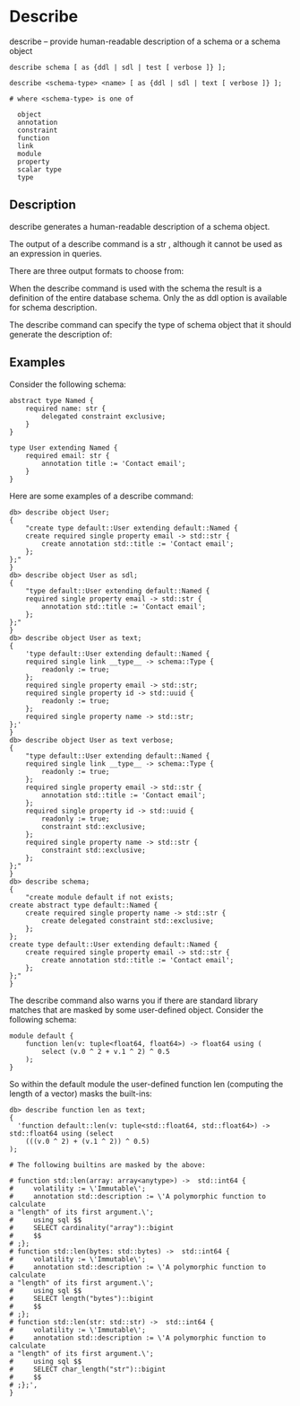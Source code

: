 # Describe

describe – provide human-readable description of a schema or a schema object

```edgeql-synopsis
describe schema [ as {ddl | sdl | test [ verbose ]} ];

describe <schema-type> <name> [ as {ddl | sdl | text [ verbose ]} ];

# where <schema-type> is one of

  object
  annotation
  constraint
  function
  link
  module
  property
  scalar type
  type
```

## Description

describe generates a human-readable description of a schema object.

The output of a describe command is a str , although it cannot be used as an expression in queries.

There are three output formats to choose from:

When the describe command is used with the schema the result is a definition of the entire database schema. Only the as ddl option is available for schema description.

The describe command can specify the type of schema object that it should generate the description of:

## Examples

Consider the following schema:

```sdl
abstract type Named {
    required name: str {
        delegated constraint exclusive;
    }
}

type User extending Named {
    required email: str {
        annotation title := 'Contact email';
    }
}
```

Here are some examples of a describe command:

```edgeql-repl
db> describe object User;
{
    "create type default::User extending default::Named {
    create required single property email -> std::str {
        create annotation std::title := 'Contact email';
    };
};"
}
db> describe object User as sdl;
{
    "type default::User extending default::Named {
    required single property email -> std::str {
        annotation std::title := 'Contact email';
    };
};"
}
db> describe object User as text;
{
    'type default::User extending default::Named {
    required single link __type__ -> schema::Type {
        readonly := true;
    };
    required single property email -> std::str;
    required single property id -> std::uuid {
        readonly := true;
    };
    required single property name -> std::str;
};'
}
db> describe object User as text verbose;
{
    "type default::User extending default::Named {
    required single link __type__ -> schema::Type {
        readonly := true;
    };
    required single property email -> std::str {
        annotation std::title := 'Contact email';
    };
    required single property id -> std::uuid {
        readonly := true;
        constraint std::exclusive;
    };
    required single property name -> std::str {
        constraint std::exclusive;
    };
};"
}
db> describe schema;
{
    "create module default if not exists;
create abstract type default::Named {
    create required single property name -> std::str {
        create delegated constraint std::exclusive;
    };
};
create type default::User extending default::Named {
    create required single property email -> std::str {
        create annotation std::title := 'Contact email';
    };
};"
}
```

The describe command also warns you if there are standard library matches that are masked by some user-defined object. Consider the following schema:

```sdl
module default {
    function len(v: tuple<float64, float64>) -> float64 using (
        select (v.0 ^ 2 + v.1 ^ 2) ^ 0.5
    );
}
```

So within the default module the user-defined function len (computing the length of a vector) masks the built-ins:

```edgeql-repl
db> describe function len as text;
{
  'function default::len(v: tuple<std::float64, std::float64>) ->
std::float64 using (select
    (((v.0 ^ 2) + (v.1 ^ 2)) ^ 0.5)
);

# The following builtins are masked by the above:

# function std::len(array: array<anytype>) ->  std::int64 {
#     volatility := \'Immutable\';
#     annotation std::description := \'A polymorphic function to calculate
a "length" of its first argument.\';
#     using sql $$
#     SELECT cardinality("array")::bigint
#     $$
# ;};
# function std::len(bytes: std::bytes) ->  std::int64 {
#     volatility := \'Immutable\';
#     annotation std::description := \'A polymorphic function to calculate
a "length" of its first argument.\';
#     using sql $$
#     SELECT length("bytes")::bigint
#     $$
# ;};
# function std::len(str: std::str) ->  std::int64 {
#     volatility := \'Immutable\';
#     annotation std::description := \'A polymorphic function to calculate
a "length" of its first argument.\';
#     using sql $$
#     SELECT char_length("str")::bigint
#     $$
# ;};',
}
```

